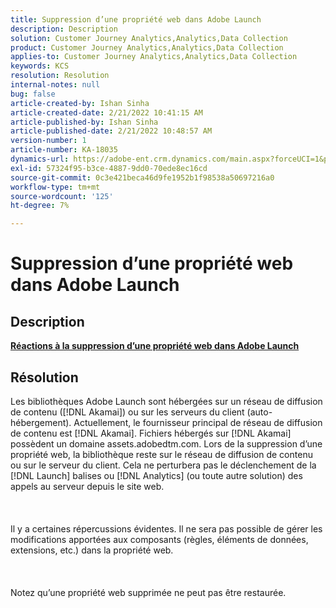 ```yaml
---
title: Suppression d’une propriété web dans Adobe Launch
description: Description
solution: Customer Journey Analytics,Analytics,Data Collection
product: Customer Journey Analytics,Analytics,Data Collection
applies-to: Customer Journey Analytics,Analytics,Data Collection
keywords: KCS
resolution: Resolution
internal-notes: null
bug: false
article-created-by: Ishan Sinha
article-created-date: 2/21/2022 10:41:15 AM
article-published-by: Ishan Sinha
article-published-date: 2/21/2022 10:48:57 AM
version-number: 1
article-number: KA-18035
dynamics-url: https://adobe-ent.crm.dynamics.com/main.aspx?forceUCI=1&pagetype=entityrecord&etn=knowledgearticle&id=8668adc9-0293-ec11-b400-000d3a58fa8c
exl-id: 57324f95-b3ce-4887-9dd0-70ede8ec16cd
source-git-commit: 0c3e421beca46d9fe1952b1f98538a50697216a0
workflow-type: tm+mt
source-wordcount: '125'
ht-degree: 7%

---
```


# Suppression d’une propriété web dans Adobe Launch

## Description

<u><b>Réactions à la suppression d’une propriété web dans Adobe Launch</b></u>

## Résolution

Les bibliothèques Adobe Launch sont hébergées sur un réseau de diffusion de contenu ([!DNL Akamai]) ou sur les serveurs du client (auto-hébergement). Actuellement, le fournisseur principal de réseau de diffusion de contenu est [!DNL Akamai]. Fichiers hébergés sur [!DNL Akamai] possèdent un domaine assets.adobedtm.com. Lors de la suppression d’une propriété web, la bibliothèque reste sur le réseau de diffusion de contenu ou sur le serveur du client. Cela ne perturbera pas le déclenchement de la [!DNL Launch] balises ou [!DNL Analytics] (ou toute autre solution) des appels au serveur depuis le site web.<br><br> <br><br>Il y a certaines répercussions évidentes. Il ne sera pas possible de gérer les modifications apportées aux composants (règles, éléments de données, extensions, etc.) dans la propriété web.<br><br> <br><br>Notez qu’une propriété web supprimée ne peut pas être restaurée.

